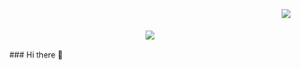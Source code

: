 <img align="right" src="[https://visitor-badge.laobi.icu/badge?page_id=gathacom.gathacom](https://api.visitorbadge.io/api/visitors?path=https%3A%2F%2Fgithub.com%2Fgathacom%2Fgathacom&label=Visitors&labelColor=%2303aec6&countColor=%2301294d&style=plastic&labelStyle=none)" />

<h1 align="center">
    <img src="https://readme-typing-svg.herokuapp.com/?font=Rock+Salt&size=35&center=true&vCenter=true&width=500&height=70&duration=5000&lines=Hi+There!+👋;+I'm+Yoga+Agatha+Pasaribu!;" />
</h1>
### Hi there 👋

<!--
**gathacom/gathacom** is a ✨ _special_ ✨ repository because its `README.md` (this file) appears on your GitHub profile.

Here are some ideas to get you started:

- 🔭 I’m currently working on ...
- 🌱 I’m currently learning ...
- 👯 I’m looking to collaborate on ...
- 🤔 I’m looking for help with ...
- 💬 Ask me about ...
- 📫 How to reach me: ...
- 😄 Pronouns: ...
- ⚡ Fun fact: ...
-->
